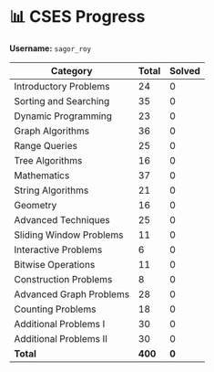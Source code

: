 # 📊 CSES Progress

**Username:** `sagor_roy`

<!-- PROGRESS_TABLE_START -->
| Category | Total | Solved |
|----------|-------|--------|
| Introductory Problems | 24 | 0 |
| Sorting and Searching | 35 | 0 |
| Dynamic Programming | 23 | 0 |
| Graph Algorithms | 36 | 0 |
| Range Queries | 25 | 0 |
| Tree Algorithms | 16 | 0 |
| Mathematics | 37 | 0 |
| String Algorithms | 21 | 0 |
| Geometry | 16 | 0 |
| Advanced Techniques | 25 | 0 |
| Sliding Window Problems | 11 | 0 |
| Interactive Problems | 6 | 0 |
| Bitwise Operations | 11 | 0 |
| Construction Problems | 8 | 0 |
| Advanced Graph Problems | 28 | 0 |
| Counting Problems | 18 | 0 |
| Additional Problems I | 30 | 0 |
| Additional Problems II | 30 | 0 |
| **Total** | **400** | **0** |
<!-- PROGRESS_TABLE_END -->